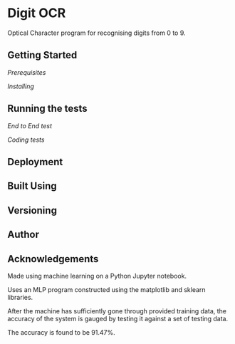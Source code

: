 # Digit OCR

Optical Character program for recognising digits from 0 to 9.

## Getting Started

_Prerequisites_

_Installing_

## Running the tests

_End to End test_

_Coding tests_

## Deployment

## Built Using

## Versioning

## Author

## Acknowledgements


Made using machine learning on a Python Jupyter notebook.

Uses an MLP program constructed using the matplotlib and sklearn libraries.

After the machine has sufficiently gone through provided training data, the accuracy of the system is gauged by testing it against a set of testing data.

The accuracy is found to be 91.47%.

